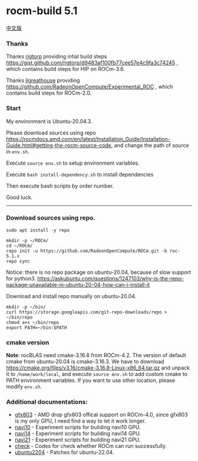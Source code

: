 # rocm-build 5.1

[中文版](README_zh_CN.md)

### Thanks

Thanks [rigtorp](https://github.com/rigtorp) providing intial build steps <https://gist.github.com/rigtorp/d9483af100fb77cee57e4c9fa3c74245> , which contains build steps for HIP on ROCm-3.6.

Thanks [jlgreathouse](https://github.com/jlgreathouse) providing <https://github.com/RadeonOpenCompute/Experimental_ROC> , which contains build steps for ROCm-2.0.

### Start

My environment is Ubuntu-20.04.3.

Please download sources using repo <https://rocmdocs.amd.com/en/latest/Installation_Guide/Installation-Guide.html#getting-the-rocm-source-code>,
and change the path of source in `env.sh`.

Execute `source env.sh` to setup environment variables.

Execute `bash install-dependency.sh` to install dependencies

Then execute bash scripts by order number.

Good luck.

---

### Download sources using repo.

```
sudo apt install -y repo

mkdir -p ~/ROCm/
cd ~/ROCm/
repo init -u https://github.com/RadeonOpenCompute/ROCm.git -b roc-5.1.x
repo sync
```

Notice: there is no repo package on ubuntu-20.04, because of slow support for python3.
<https://askubuntu.com/questions/1247103/why-is-the-repo-package-unavailable-in-ubuntu-20-04-how-can-i-install-it>

Download and install repo manually on ubuntu-20.04.

```
mkdir -p ~/bin/
curl https://storage.googleapis.com/git-repo-downloads/repo > ~/bin/repo
chmod a+x ~/bin/repo
export PATH=~/bin:$PATH
```

### cmake version

**Note**: rocBLAS need cmake-3.16.8 from ROCm-4.2. The version of default cmake from ubuntu-20.04 is cmake-3.16.3.
We have to download <https://cmake.org/files/v3.16/cmake-3.16.8-Linux-x86_64.tar.gz> and unpack it to `/home/work/local`,
and execute `source env.sh` to add custom cmake to PATH environment variables.
If you want to use other location, please modify `env.sh`.

### Additional documentations:

* [gfx803](gfx803) - AMD drop gfx803 offical support on ROCm-4.0, since gfx803 is my only GPU, I need find a way to let it work longer.
* [navi10](navi10) - Experiment scripts for building navi10 GPU.
* [navi14](navi14) - Experiment scripts for building navi14 GPU.
* [navi21](navi21) - Experiment scripts for building navi21 GPU.
* [check](check) - Codes for check whether ROCm can run successfully.
* [ubuntu2204](ubuntu2204) - Patches for ubuntu-22.04.

